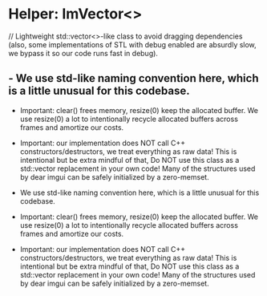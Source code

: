 # Helper: ImVector<>
// Lightweight std::vector<>-like class to avoid dragging dependencies (also, some implementations of STL with debug enabled are absurdly slow, we bypass it so our code runs fast in debug).
## - We use std-like naming convention here, which is a little unusual for this codebase.
- Important: clear() frees memory, resize(0) keep the allocated buffer. We use resize(0) a lot to intentionally recycle allocated buffers across frames and amortize our costs.
- Important: our implementation does NOT call C++ constructors/destructors, we treat everything as raw data! This is intentional but be extra mindful of that,
Do NOT use this class as a std::vector replacement in your own code! Many of the structures used by dear imgui can be safely initialized by a zero-memset.

- We use std-like naming convention here, which is a little unusual for this codebase.
- Important: clear() frees memory, resize(0) keep the allocated buffer. We use resize(0) a lot to intentionally recycle allocated buffers across frames and amortize our costs.
- Important: our implementation does NOT call C++ constructors/destructors, we treat everything as raw data! This is intentional but be extra mindful of that,
Do NOT use this class as a std::vector replacement in your own code! Many of the structures used by dear imgui can be safely initialized by a zero-memset.
